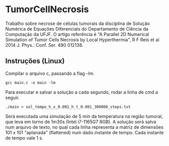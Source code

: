 # TumorCellNecrosis

Trabalho sobre necrose de células tumorais da disciplina de Solução Numérica de Equações Diferenciais do Departamento de Ciência da Computação da UFJF. 
O artigo referência é "A Parallel 2D Numerical Simulation of Tumor Cells Necrosis by Local Hyperthermia", R F Reis et al 2014 J. Phys.: Conf. Ser. 490 012138. 

## Instruções (Linux)
Compilar o arquivo c, passando a flag -lm.
```
gcc main.c -o main -lm
```

Para executar e salvar a solução a cada segundo, rodar a linha de cmd a seguir. 
```
./main > sol_tempo_h_x_0.001_h_t_0.001_300000_steps.txt
```

Será executada uma simulação de 5 min da temperatura na região tumoral, que leva em torno de 1m30s (Intel i7-1165G7 8GB). 
A solução será salva num arquivo de texto, no qual cada linha representa a matriz de dimensões 101 x 101 "aplanada" (flattened) num dado instante de tempo. 
Cada instante de tempo vale 1 s. 
